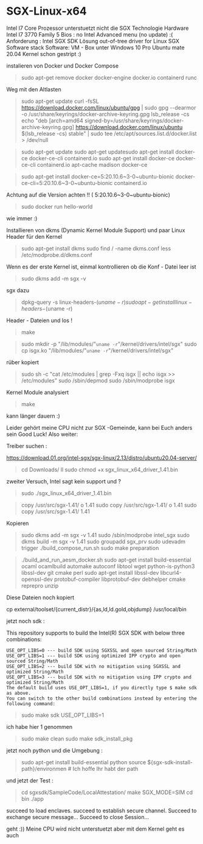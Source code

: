 # SGX-Linux-x64
Intel I7  Core Prozessor unterstuetzt nicht die SGX Technologie
Hardware Intel I7 3770 Family 5
Bios : no Intel Advanced menu (no update) :(
Anforderung : Intel SGX SDK
Lösung out-of-tree driver for Linux SGX Software stack
Software: VM - Box unter Windows 10 Pro
Ubuntu mate 20.04
Kernel schon gestript :)

instalieren von Docker und Docker Compose

> sudo apt-get remove docker docker-engine docker.io containerd runc

Weg mit den Altlasten

> sudo apt-get update
> curl -fsSL https://download.docker.com/linux/ubuntu/gpg | sudo gpg --dearmor -o /usr/share/keyrings/docker-archive-keyring.gpg
> lsb_release -cs
> echo   "deb [arch=amd64 signed-by=/usr/share/keyrings/docker-archive-keyring.gpg] https://download.docker.com/linux/ubuntu \
  $(lsb_release -cs) stable" | sudo tee /etc/apt/sources.list.d/docker.list > /dev/null

> sudo apt-get update
> sudo apt-get updatesudo apt-get install docker-ce docker-ce-cli containerd.io
> sudo apt-get install docker-ce docker-ce-cli containerd.io
> apt-cache madison docker-ce

> sudo apt-get install docker-ce=5:20.10.6~3-0~ubuntu-bionic docker-ce-cli=5:20.10.6~3-0~ubuntu-bionic containerd.io

Achtung auf die Version achten !! ( 5:20.10.6~3-0~ubuntu-bionic)

> sudo docker run hello-world

wie immer :)

Installieren von dkms (Dynamic Kernel Module Support) und paar Linux Header für den Kernel

> sudo apt-get install dkms
> sudo find / -name dkms.conf
> less /etc/modprobe.d/dkms.conf

Wenn es der erste Kernel ist, einmal kontrollieren ob die Konf - Datei leer ist

> sudo dkms add -m sgx -v 

sgx dazu 

> dpkg-query -s linux-headers-$(uname -r)
> sudo apt-get install linux-headers-$(uname -r)

Header - Dateien und los !

> make

> sudo mkdir -p "/lib/modules/"`uname -r`"/kernel/drivers/intel/sgx" 
> sudo cp isgx.ko "/lib/modules/"`uname -r`"/kernel/drivers/intel/sgx"
 
 rüber kopiert 

>sudo sh -c "cat /etc/modules | grep -Fxq isgx || echo isgx >> /etc/modules"
>sudo /sbin/depmod
>sudo /sbin/modprobe isgx
 
 Kernel Module analysiert 

>make

kann länger dauern :)

Leider gehört meine CPU nicht zur SGX -Gemeinde, kann bei Euch anders sein Good Luck! 
Also weiter:

Treiber suchen :

https://download.01.org/intel-sgx/sgx-linux/2.13/distro/ubuntu20.04-server/

> cd Downloads/
> ll
> sudo chmod +x sgx_linux_x64_driver_1.41.bin 

zweiter Versuch,  Intel sagt kein support und ?

> sudo ./sgx_linux_x64_driver_1.41.bin 


> copy /usr/src/sgx-1.41/ o 1.41
> sudo copy /usr/src/sgx-1.41/ o 1.41
> sudo copy /usr/src/sgx-1.41/  1.41

Kopieren 


> sudo dkms add -m sgx -v 1.41
> sudo /sbin/modprobe intel_sgx
> sudo dkms build -m sgx -v 1.41
> sudo groupadd sgx_prv
> sudo udevadm trigger
> ./build_compose_run.sh
> sudo make preparation
 
 >./build_and_run_aesm_docker.sh
> sudo apt-get install build-essential ocaml ocamlbuild automake autoconf libtool wget python-is-python3 libssl-dev git cmake perl
> sudo apt-get install libssl-dev libcurl4-openssl-dev protobuf-compiler libprotobuf-dev debhelper cmake reprepro unzip

Diese Dateien noch kopiert

cp external/toolset/{current_distr}/{as,ld,ld.gold,objdump} /usr/local/bin


jetzt noch sdk :

This repository supports to build the Intel(R) SGX SDK with below three combinations:

    USE_OPT_LIBS=0 --- build SDK using SGXSSL and open sourced String/Math
    USE_OPT_LIBS=1 --- build SDK using optimized IPP crypto and open sourced String/Math
    USE_OPT_LIBS=2 --- build SDK with no mitigation using SGXSSL and optimized String/Math
    USE_OPT_LIBS=3 --- build SDK with no mitigation using IPP crypto and optimized String/Math
    The default build uses USE_OPT_LIBS=1, if you directly type $ make sdk as above. 
    You can switch to the other build combinations instead by entering the following command:


> sudo make sdk USE_OPT_LIBS=1   

ich habe hier 1 genommen

> sudo make clean
> sudo make sdk_install_pkg

jetzt noch python und die Umgebung :

> sudo apt-get install build-essential python
> source ${sgx-sdk-install-path}/environmen    # Ich hoffe Ihr habt der path

und jetzt der Test :

> cd sgxsdk/SampleCode/LocalAttestation/
> make SGX_MODE=SIM
> cd bin
> ./app
> 
succeed to load enclaves.
succeed to establish secure channel.
Succeed to exchange secure message...
Succeed to close Session...

geht :))
Meine CPU wird nicht unterstuetzt aber mit dem Kernel geht es auch







